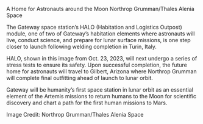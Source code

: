 A Home for Astronauts around the Moon 
 Northrop Grumman/Thales Alenia Space

The Gateway space station’s HALO (Habitation and Logistics Outpost) module, one of two of Gateway’s habitation elements where astronauts will live, conduct science, and prepare for lunar surface missions, is one step closer to launch following welding completion in Turin, Italy.

HALO, shown in this image from Oct. 23, 2023, will next undergo a series of stress tests to ensure its safety. Upon successful completion, the future home for astronauts will travel to Gilbert, Arizona where Northrop Grumman will complete final outfitting ahead of launch to lunar orbit.

Gateway will be humanity’s first space station in lunar orbit as an essential element of the Artemis missions to return humans to the Moon for scientific discovery and chart a path for the first human missions to Mars.

Image Credit: Northrop Grumman/Thales Alenia Space